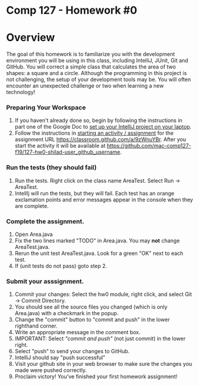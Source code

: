 Comp 127 - Homework #0
===

# Overview

The goal of this homework is to familiarize you with the development environment you will be using in this class, including IntelliJ, JUnit, Git and GitHub.
You will correct a simple class that calculates the area of two shapes: a square and a circle.
Although the programming in this project is not challenging, the setup of your development tools may be.
You will often encounter an unexpected challenge or two when learning a new technology!

### Preparing Your Workspace

1. If you haven't already done so, begin by following the instructions in part one of the Google Doc to [set up your IntelliJ project on your laptop](https://docs.google.com/document/d/1W7z3BLt4_VM9cKYaQlcMhs6OPw3oBXxbl6F3s1yqYrk/edit?usp=sharing).
2. Follow the instructions in [starting an activity / assignment](https://docs.google.com/document/d/1N1R8BBKMJBdFEC-iLMTUoAgUC-Ax6pT6P1aSQ8BduQc/edit?usp=sharing) for the assignment URL https://classroom.github.com/a/9zWnuYBr. After you start the activity it will be available at https://github.com/mac-comp127-f19/127-hw0-shilad-user_github_username.

### Run the tests (they should fail)

1. Run the tests. Right click on the class name AreaTest. Select Run -> AreaTest. 
2. IntellIj will run the tests, but they will fail. Each test has an orange exclamation points and error messages appear in the console when they are complete.

### Complete the assignment.

1. Open Area.java
2. Fix the two lines marked "TODO" in Area.java.   You may **not** change AreaTest.java.
3. Rerun the unit test AreaTest.java. Look for a green "OK" next to each test.
4. If (unit tests do not pass) goto step 2.


### Submit your asssignment.
1. Commit your changes: Select the hw0 module, right click, and select Git -> Commit Directory.
2. You should see all the source files you changed (which is only Area.java) with a checkmark in the popup.
3. Change the "commit" button to "commit and push" in the lower righthand corner.
4. Write an appropriate message in the comment box.
5. IMPORTANT: Select *"commit and push"* (not just commit) in the lower right.
6. Select "push" to send your changes to GitHub.
7. IntelliJ should say "push successful"
8. Visit your github site in your web browser to make sure the changes you made were pushed correctly.
9. Proclaim victory!  You've finished your first homework assignment!
